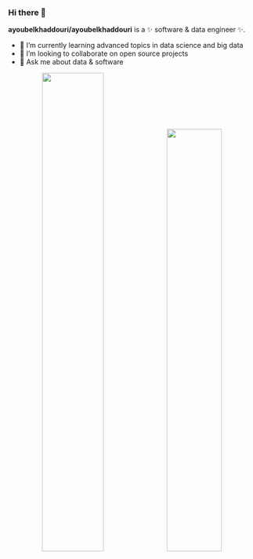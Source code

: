### Hi there 👋


**ayoubelkhaddouri/ayoubelkhaddouri** is a ✨ software & data engineer ✨.

- 🌱 I’m currently learning advanced topics in data science and big data
- 👯 I’m looking to collaborate on open source projects
- 💬 Ask me about data & software

<p align='center'>
  <img width='50%' src='https://github-readme-streak-stats.herokuapp.com/?user=ayoubelkhaddouri&amp;ring=2D9CDB&amp;fire=2D9CDB&amp;sideLabels=F8FAFC&amp;sideNums=F8FAFC&amp;currStreakNum=F8FAFC&amp;currStreakLabel=F8FAFC&amp;border=F8FAFC&amp;stroke=F8FAFC&amp;dates=2D9CDB&amp;background=0F172A&amp;hide_border=true'/>
  <img width='47%' src='https://github-readme-stats.vercel.app/api?username=ayoubelkhaddouri&amp;custom_title=Overall+Stats&amp;line_height=30&amp;show_icons=true&amp;hide_border=true&amp;hide=stars&amp;bg_color=0F172A&amp;count_private=true&amp;icon_color=2D9CDB&amp;title_color=2D9CDB&amp;border_color=F8FAFC&amp;text_color=F8FAFC'/>
</p>
<!--- 📫 How to reach me: 
- 🤔 I’m looking for help with ...
- 😄 Pronouns: ...
- ⚡ Fun fact: ...
-->
